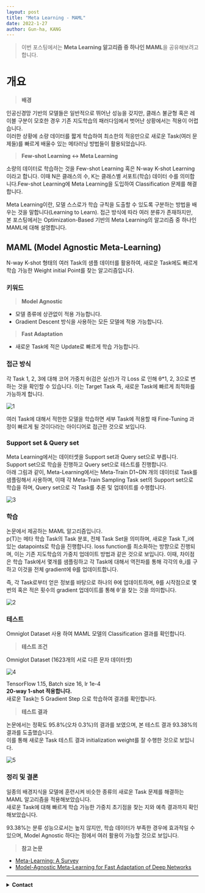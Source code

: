 ```yaml
---
layout: post
title: "Meta Learning - MAML"
date: 2022-1-27
author: Gun-ha, KANG
---
```


> 이번 포스팅에서는 **Meta Learning 알고리즘 중 하나인 MAML**을 공유해보려고 합니다.

# 개요

> **배경**  

인공신경망 기반의 모델들은 일반적으로 뛰어난 성능을 갖지만, 클래스 불균형 혹은 레이블 구분이 모호한 경우 기존 지도학습의 패러다임에서 벗어난 상황에서는 적용이 어렵습니다.  
이러한 상황에 소량 데이터를 짧게 학습하여 최소한의 적응만으로 새로운 Task(여러 문제들)를 빠르게 배울수 있는 메타러닝 방법들이 활용되었습니다.

> **Few-shot Learning <-> Meta Learning**

소량의 데이터로 학습하는 것을 Few-shot Learning 혹은 N-way K-shot Learning이라고 합니다. 이때 N은 클래스의 수, K는 클래스별 서포트(학습) 데이터 수를 의미합니다.Few-shot Learning에 Meta Learning을 도입하여 Classification 문제를 해결합니다. 

Meta Learning이란, 모델 스스로가 학습 규칙을 도출할 수 있도록 구분하는 방법을 배우는 것을 말합니다(Learning to Learn). 접근 방식에 따라 여러 분류가 존재하지만, 본 포스팅에서는 Optimization-Based 기반의 Meta Learning의 알고리즘 중 하나인 MAML에 대해 설명합니다.


## **MAML (Model Agnostic Meta-Learning)**

N-way K-shot 형태의 여러 Task의 샘플 데이터를 활용하여, 새로운 Task에도 빠르게 학습 가능한 Weight initial Point를 찾는 알고리즘입니다.

### **키워드**

> **Model Agnostic** 
* 모델 종류에 상관없이 적용 가능합니다.
* Gradient Descent 방식을 사용하는 모든 모델에 적용 가능합니다.

> **Fast Adaptation** 
* 새로운 Task에 적은 Update로 빠르게 학습 가능합니다.

### **접근 방식**
각 Task 1, 2, 3에 대해 코어 가중치 θ(검은 실선)가 각 Loss 로 인해 θ*1, 2, 3으로 변하는 것을 확인할 수 있습니다. 이는 Target Task 즉, 새로운 Task에 빠르게 최적화를 가능하게 합니다.
  

![1](https://user-images.githubusercontent.com/92897860/151271076-6282f4c7-809b-4d02-a237-4b83ebaa3f9e.png)

  
여러 Task에 대해서 적한한 모델을 학습하면 세부 Task에 적용할 때 Fine-Tuning 과정이 빠르게 될 것이다라는 아이디어로 접근한 것으로 보입니다.


### **Support set & Query set**

Meta Learning에서는 데이터셋을 Support set과 Query set으로 부릅니다. Support set으로 학습을 진행하고 Query set으로 테스트를 진행합니다.   
아래 그림과 같이, Meta-Learning에서는 Meta-Train D1~DN 개의 데이터로 Task를 샘플링해서 사용하며, 이때 각 Meta-Train Sampling Task set의 Support set으로 학습을 하며, Query set으로 각 Task를 추론 및 업데이트를 수행합니다.

![3](https://user-images.githubusercontent.com/92897860/151280559-b3d672b7-47c7-4b5a-8b4a-4f1af48d5d1f.png)


### **학습**
  
논문에서 제공하는 MAML 알고리즘입니다.  
p(T)는 메타 학습 Task의 Task 분포, 전체 Task Set을 의미하며, 새로운 Task T_i에 있는 datapoints로 학습을 진행합니다. loss function를 최소화하는 방향으로 진행되며, 이는 기존 지도학습의 가중치 업데이트 방법과 같은 것으로 보입니다.
이때, 차이점은 학습 Task에서 몇개를 샘플링하고 각 Task에 대해서 역전파를 통해 각각의 θ_i를 구하고 이것을 전체 gradient에 θ를 업데이트합니다.

즉, 각 Task로부터 얻은 정보를 바탕으로 하나의 θ에 업데이트하며, θ를 시작점으로 몇 번의 혹은 적은 횟수의 gradient 업데이트를 통해 θ'을 찾는 것을 의미합니다.


![2](https://user-images.githubusercontent.com/92897860/151275496-bdc5a32d-9c81-4a19-998f-1fb8092426cb.png)




### **테스트**

Omniglot Dataset 사용 하여 MAML 모델의 Classification 결과를 확인합니다.

> **테스트 조건**  

Omniglot Dataset
(1623개의 서로 다른 문자 데이터셋)

![4](https://user-images.githubusercontent.com/92897860/151281169-9a379b2a-231f-472f-82b6-fd8bbec261b1.png)  

TensorFlow 1.15, Batch size 16, lr 1e-4  
**20-way 1-shot 적용합니다.**  
새로운 Task는 5 Gradient Step 으로 학습하여 결과를 확인합니다.


> **테스트 결과**

논문에서는 정확도 95.8%(오차 0.3%)의 결과를 보였으며, 본 테스트 결과 93.38%의 결과를 도출했습니다.    
이를 통해 새로운 Task 테스트 결과 initialization weight를 잘 수행한 것으로 보입니다.

![5](https://user-images.githubusercontent.com/92897860/151281762-f42dfc8f-f531-402c-8682-bb697a3e2df8.png)


### **정리 및 결론**

일종의 배경지식을 모델에 훈련시켜 비슷한 종류의 새로운 Task 문제를 해결하는 MAML 알고리즘을 적용해보았습니다.  
새로운 Task에 대해 빠르게 학습 가능한 가중치 초기점을 찾는 지와 예측 결과까지 확인해보았습니다.

93.38%는 분류 성능으로서는 높지 않지만, 학습 데이터가 부족한 경우에 효과적일 수 있으며, Model Agnostic 하다는 점에서 여러 활용이 가능할 것으로 보입니다.


> **참고 논문**  

* [Meta-Learning: A Survey](https://arxiv.org/abs/1810.03548)  
* [Model-Agnostic Meta-Learning for Fast Adaptation of Deep Networks](https://arxiv.org/abs/1703.03400)  


---

<details>
  <summary><b>Contact</b></summary>

<b>Author. </b>KangGunha

<b>Email. </b>zxcvbnm9931@epozen.com

</details>
